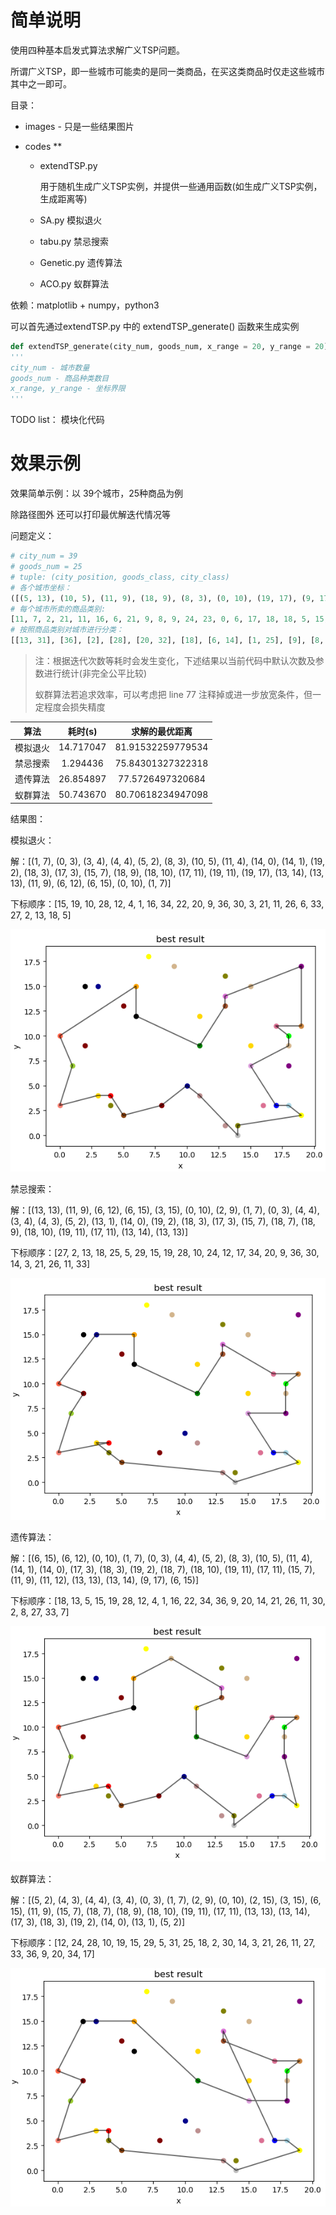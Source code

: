 # 简单说明

使用四种基本启发式算法求解广义TSP问题。

所谓广义TSP，即一些城市可能卖的是同一类商品，在买这类商品时仅走这些城市其中之一即可。

目录：

- images - 只是一些结果图片

- codes ** 
  - extendTSP.py

    用于随机生成广义TSP实例，并提供一些通用函数(如生成广义TSP实例，生成距离等)

  - SA.py 模拟退火

  - tabu.py 禁忌搜索

  - Genetic.py 遗传算法

  - ACO.py  蚁群算法

依赖：matplotlib + numpy，python3

可以首先通过extendTSP.py 中的 extendTSP_generate() 函数来生成实例

```python
def extendTSP_generate(city_num, goods_num, x_range = 20, y_range = 20)
'''
city_num - 城市数量
goods_num - 商品种类数目
x_range, y_range - 坐标界限
'''
```

TODO list： 模块化代码

# 效果示例

效果简单示例：以 39个城市，25种商品为例

除路径图外 还可以打印最优解迭代情况等

问题定义：

```python
# city_num = 39
# goods_num = 25
# tuple: (city_position, goods_class, city_class)
# 各个城市坐标：
([(5, 13), (10, 5), (11, 9), (18, 9), (8, 3), (0, 10), (19, 17), (9, 17), (11, 12), (18, 3), (3, 4), (17, 11), (5, 2), (6, 12), (18, 7), (1, 7), (11, 4), (13, 1), (6, 15), (0, 3), (19, 2), (18, 10), (14, 1), (16, 3), (4, 3), (3, 15), (19, 11), (13, 13), (4, 4), (2, 9), (15, 7), (2, 15), (7, 18), (13, 14), (14, 0), (15, 15), (17, 3), (13, 16), (15, 9)], 
# 每个城市所卖的商品类别:
[11, 7, 2, 21, 11, 16, 6, 21, 9, 8, 9, 24, 23, 0, 6, 17, 18, 18, 5, 15, 4, 10, 12, 24, 12, 7, 20, 22, 3, 11, 19, 0, 4, 14, 13, 21, 1, 12, 9], 
# 按照商品类别对城市进行分类：
[[13, 31], [36], [2], [28], [20, 32], [18], [6, 14], [1, 25], [9], [8, 10, 38], [21], [0, 4, 29], [22, 24, 37], [34], [33], [19], [5], [15], [16, 17], [30], [26], [3, 7, 35], [27], [12], [11, 23]])
```

> 注：根据迭代次数等耗时会发生变化，下述结果以当前代码中默认次数及参数进行统计(非完全公平比较)
>
> 蚁群算法若追求效率，可以考虑把 line 77 注释掉或进一步放宽条件，但一定程度会损失精度

|   算法   |  耗时(s)  |  求解的最优距离   |
| :------: | :-------: | :---------------: |
| 模拟退火 | 14.717047 | 81.91532259779534 |
| 禁忌搜索 | 1.294436  | 75.84301327322318 |
| 遗传算法 | 26.854897 | 77.5726497320684  |
| 蚁群算法 | 50.743670 | 80.70618234947098 |

结果图：

模拟退火：

解：[(1, 7), (0, 3), (3, 4), (4, 4), (5, 2), (8, 3), (10, 5), (11, 4), (14, 0), (14, 1), (19, 2), (18, 3), (17, 3), (15, 7), (18, 9), (18, 10), (17, 11), (19, 11), (19, 17), (13, 14), (13, 13), (11, 9), (6, 12), (6, 15), (0, 10), (1, 7)] 

下标顺序：[15, 19, 10, 28, 12, 4, 1, 16, 34, 22, 20, 9, 36, 30, 3, 21, 11, 26, 6, 33, 27, 2, 13, 18, 5]

![image-20201229023218927](.\images\image-20201229023218927.png)

禁忌搜索：

解：[(13, 13), (11, 9), (6, 12), (6, 15), (3, 15), (0, 10), (2, 9), (1, 7), (0, 3), (4, 4), (3, 4), (4, 3), (5, 2), (13, 1), (14, 0), (19, 2), (18, 3), (17, 3), (15, 7), (18, 7), (18, 9), (18, 10), (19, 11), (17, 11), (13, 14), (13, 13)] 

下标顺序：[27, 2, 13, 18, 25, 5, 29, 15, 19, 28, 10, 24, 12, 17, 34, 20, 9, 36, 30, 14, 3, 21, 26, 11, 33]

![image-20201229023326166](.\images\image-20201229023326166.png)

遗传算法：

解：[(6, 15), (6, 12), (0, 10), (1, 7), (0, 3), (4, 4), (5, 2), (8, 3), (10, 5), (11, 4), (14, 1), (14, 0), (17, 3), (18, 3), (19, 2), (18, 7), (18, 10), (19, 11), (17, 11), (15, 7), (11, 9), (11, 12), (13, 13), (13, 14), (9, 17), (6, 15)] 

下标顺序：[18, 13, 5, 15, 19, 28, 12, 4, 1, 16, 22, 34, 36, 9, 20, 14, 21, 26, 11, 30, 2, 8, 27, 33, 7]

![image-20201229023741776](.\images\image-20201229023741776.png)

蚁群算法：

解：[(5, 2), (4, 3), (4, 4), (3, 4), (0, 3), (1, 7), (2, 9), (0, 10), (2, 15), (3, 15), (6, 15), (11, 9), (15, 7), (18, 7), (18, 9), (18, 10), (19, 11), (17, 11), (13, 13), (13, 14), (17, 3), (18, 3), (19, 2), (14, 0), (13, 1), (5, 2)] 

下标顺序：[12, 24, 28, 10, 19, 15, 29, 5, 31, 25, 18, 2, 30, 14, 3, 21, 26, 11, 27, 33, 36, 9, 20, 34, 17]

![image-20201229033932590](.\images\image-20201229033932590.png)